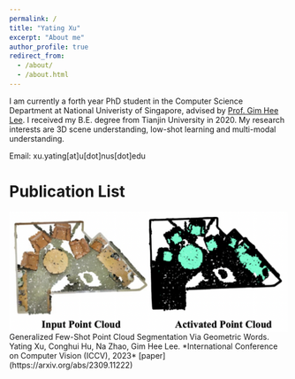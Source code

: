 ```yaml
---
permalink: /
title: "Yating Xu"
excerpt: "About me"
author_profile: true
redirect_from: 
  - /about/
  - /about.html
---
```


I am currently a forth year PhD student in the Computer Science Department at National Univeristy of Singapore, advised by [Prof. Gim Hee Lee](https://www.comp.nus.edu.sg/cs/people/leegh/). I received my B.E. degree from Tianjin University in 2020. My research interests are 3D scene understanding, low-shot learning and multi-modal understanding.

Email: xu.yating[at]u[dot]nus[dot]edu

Publication List
====================================
<img align="left" src="../images/gw.png"/>
Generalized Few-Shot Point Cloud Segmentation Via Geometric Words.
Yating Xu, Conghui Hu, Na Zhao, Gim Hee Lee.
*International Conference on Computer Vision (ICCV), 2023*
[paper](https://arxiv.org/abs/2309.11222)

